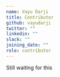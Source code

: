 ```yaml
---
name: Vayu Darji
title: Contributor
github: vayudarji
twitter: ""
linkedin: ""
slack: ""
joining_date: ""
role: contributor
---
```


Still waiting for this
